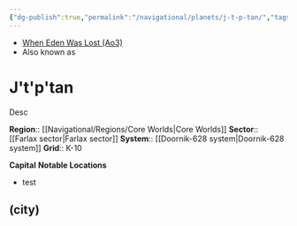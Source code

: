 ```yaml
---
{"dg-publish":true,"permalink":"/navigational/planets/j-t-p-tan/","tags":["map","planet","unfinished"],"noteIcon":"saber1"}
---
```


- [When Eden Was Lost (Ao3)](https://archiveofourown.org/works/19334440/chapters/45992584)
- Also known as 
# J't'p'tan

Desc

**Region**::  [[Navigational/Regions/Core Worlds\|Core Worlds]]
**Sector**::  [[Farlax sector\|Farlax sector]]
**System**::  [[Doornik-628 system\|Doornik-628 system]]
**Grid**::  K-10

**Capital**
**Notable Locations**
- test

## (city)